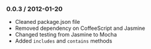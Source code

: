 ### 0.0.3 / 2012-01-20
* Cleaned package.json file
* Removed dependency on CoffeeScript and Jasmine
* Changed testing from Jasmine to Mocha
* Added `includes` and `contains` methods